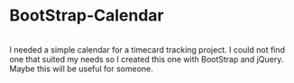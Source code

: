 # BootStrap-Calendar
<br/>
I needed a simple calendar for a timecard tracking project.  I could not find one that suited my needs so I created this one with BootStrap and jQuery.  Maybe this will be useful for someone.  
